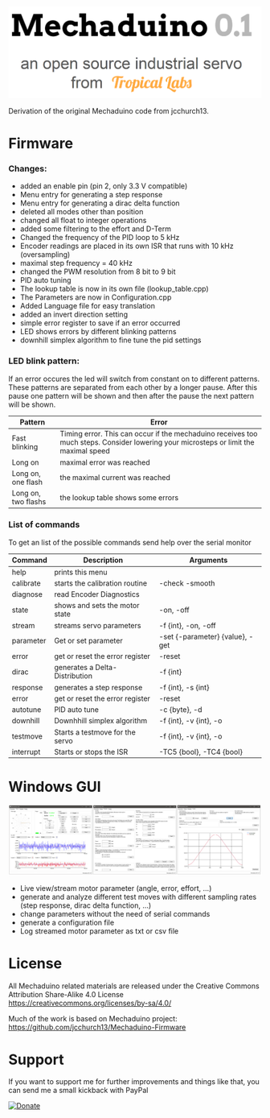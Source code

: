 ![logo](https://github.com/Kaiwol1990/Mechaduino/blob/dev/images/header.PNG)

Derivation of the original Mechaduino code from jcchurch13.

# Firmware
### Changes:

- added an enable pin (pin 2, only 3.3 V compatible)
- Menu entry for generating a step response
- Menu entry for generating a dirac delta function
- deleted all modes other than position 
- changed all float to integer operations
- added some filtering to the effort and D-Term
- Changed the frequency of the PID loop to 5 kHz
- Encoder readings are placed in its own ISR that runs with 10 kHz (oversampling)
- maximal step frequency = 40 kHz
- changed the PWM resolution from 8 bit to 9 bit
- PID auto tuning
- The lookup table is now in its own file (lookup_table.cpp)
- The Parameters are now in Configuration.cpp
- Added Language file for easy translation
- added an invert direction setting
- simple error register to save if an error occurred
- LED shows errors by different blinking patterns
- downhill simplex algorithm to fine tune the pid settings


### LED blink pattern:
If an error occures the led will switch from constant on to different patterns. These patterns are separated from each other by a longer pause. After this pause one pattern will be shown and then after the pause the next pattern will be shown.

|Pattern| Error|
|-------|------|
|Fast blinking | Timing error. This can occur if the mechaduino receives too much steps. Consider lowering your microsteps or limit the maximal speed|
|Long on | maximal error was reached|
|Long on, one flash | the maximal current was reached|
|Long on, two flashs | the lookup table shows some errors|


### List of commands
To get an list of the possible commands send help over the serial monitor

|Command|Description|Arguments|
|-------|-----------|---------|
|help | prints this menu |
|calibrate | starts the calibration routine | -check -smooth |
|diagnose | read Encoder Diagnostics | |
|state | shows and sets the motor state | -on, -off |
|stream | streams servo parameters | -f {int}, -on, -off |
|parameter | Get or set parameter | -set {-parameter} {value}, -get |
|error | get or reset the error register | -reset |
|dirac | generates a Delta-Distribution | -f {int} |
|response | generates a step response | -f {int}, -s {int} |
|error | get or reset the error register | -reset |
|autotune | PID auto tune | -c {byte}, -d |
|downhill | Downhhill simplex algorithm | -f {int}, -v {int}, -o |
|testmove | Starts a testmove for the servo | -f {int}, -v {int}, -o |
|interrupt | Starts or stops the ISR | -TC5 {bool}, -TC4 {bool} |



# Windows GUI
![image](images/GUI.png)
- Live view/stream motor parameter (angle, error, effort, ...)
- generate and analyze different test moves with different sampling rates (step response, dirac delta function, ...)
- change parameters without the need of serial commands
- generate a configuration file 
- Log streamed motor parameter as txt or csv file

# License
All Mechaduino related materials are released under the Creative Commons Attribution Share-Alike 4.0 License
https://creativecommons.org/licenses/by-sa/4.0/

Much of the work is based on Mechaduino project:
https://github.com/jcchurch13/Mechaduino-Firmware


# Support
If you want to support me for further improvements and things like that, you can send me a small kickback with PayPal

[![Donate](https://img.shields.io/badge/Donate-PayPal-green.svg)](https://www.paypal.com/cgi-bin/webscr?cmd=_s-xclick&hosted_button_id=64GHBDR3Z55JE)
